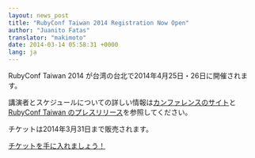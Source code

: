 ```yaml
---
layout: news_post
title: "RubyConf Taiwan 2014 Registration Now Open"
author: "Juanito Fatas"
translator: "makimoto"
date: 2014-03-14 05:58:31 +0000
lang: ja
---
```


RubyConf Taiwan 2014 が台湾の台北で2014年4月25日・26日に開催されます。

講演者とスケジュールについての詳しい情報は[カンファレンスのサイト](http://rubyconf.tw/2014/)と
[RubyConf Taiwan のプレスリリース](http://rubytaiwan.tumblr.com/post/79134654151/rubyconftaiwan2014-press-release-en)を参照してください。


チケットは2014年3月31日まで販売されます。

[チケットを手に入れましょう！](http://rubytaiwan.kktix.cc/events/rubyconftw2014?locale=en)
